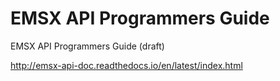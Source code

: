 # EMSX API Programmers Guide

EMSX API Programmers Guide (draft)

http://emsx-api-doc.readthedocs.io/en/latest/index.html
